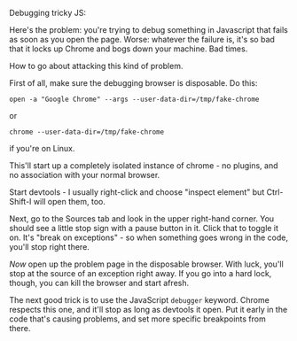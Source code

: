 Debugging tricky JS:

Here's the problem: you're trying to debug something in Javascript that fails
as soon as you open the page. Worse: whatever the failure is, it's so bad that
it locks up Chrome and bogs down your machine. Bad times.

How to go about attacking this kind of problem.

First of all, make sure the debugging browser is disposable. Do this:

```
open -a "Google Chrome" --args --user-data-dir=/tmp/fake-chrome
```

or

```
chrome --user-data-dir=/tmp/fake-chrome
```
if you're on Linux.

This'll start up a completely isolated instance of chrome - no plugins, and no
association with your normal browser.

Start devtools - I usually right-click and choose "inspect element" but
Ctrl-Shift-I will open them, too.

Next, go to the Sources tab and look in the upper right-hand corner. You should
see a little stop sign with a pause button in it. Click that to toggle it on.
It's "break on exceptions" - so when something goes wrong in the code, you'll
stop right there.

*Now* open up the problem page in the disposable browser. With luck, you'll
stop at the source of an exception right away. If you go into a hard lock,
though, you can kill the browser and start afresh.

The next good trick is to use the JavaScript `debugger` keyword. Chrome
respects this one, and it'll stop as long as devtools it open. Put it early in
the code that's causing problems, and set more specific breakpoints from there.
